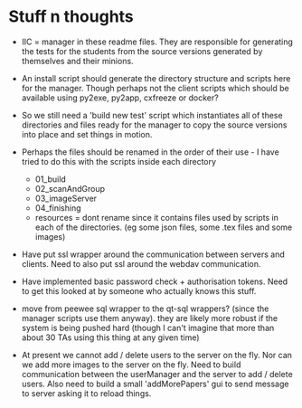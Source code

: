 # Stuff n thoughts
* IIC = manager in these readme files. They are responsible for generating the tests for the students from the source versions generated by themselves and their minions.

* An install script should generate the directory structure and scripts here for the manager. Though perhaps not the client scripts which should be available using py2exe, py2app, cxfreeze or docker?

* So we still need a 'build new test' script which instantiates all of these directories and files ready for the manager to copy the source versions into place and set things in motion.

* Perhaps the files should be renamed in the order of their use - I have tried to do this with the scripts inside each directory
  * 01_build
  * 02_scanAndGroup
  * 03_imageServer
  * 04_finishing
  * resources = dont rename since it contains files used by scripts in each of the directories. (eg some json files, some .tex files and some images)

* Have put ssl wrapper around the communication between servers and clients. Need to also put ssl around the webdav communication.

* Have implemented basic password check + authorisation tokens. Need to get this looked at by someone who actually knows this stuff.

* move from peewee sql wrapper to the qt-sql wrappers? (since the manager scripts use them anyway). they are likely more robust if the system is being pushed hard (though I can't imagine that more than about 30 TAs using this thing at any given time)

* At present we cannot add / delete users to the server on the fly. Nor can we add more images to the server on the fly. Need to build communication between the userManager and the server to add / delete users. Also need to build a small 'addMorePapers' gui to send message to server asking it to reload things.
